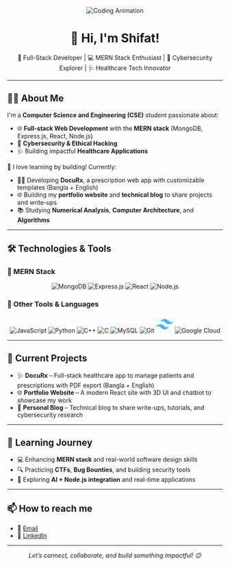<!-- Hero Banner with Animated GIF -->
<p align="center">
  <img src="https://media.giphy.com/media/qgQUggAC3Pfv687qPC/giphy.gif" width="400" alt="Coding Animation">
</p>

<h1 align="center">👋 Hi, I'm Shifat!</h1>

<p align="center">
  🚀 Full-Stack Developer | 💻 MERN Stack Enthusiast | 🔐 Cybersecurity Explorer | 🩺 Healthcare Tech Innovator
</p>

---

## 🧑‍💻 About Me

I'm a **Computer Science and Engineering (CSE)** student passionate about:
- 🌐 **Full-stack Web Development** with the **MERN stack** (MongoDB, Express.js, React, Node.js)
- 🔐 **Cybersecurity & Ethical Hacking**
- 🩺 Building impactful **Healthcare Applications**

📌 I love learning by building! Currently:
- 👨‍⚕️ Developing **DocuRx**, a prescription web app with customizable templates (Bangla + English)
- 🌐 Building my **portfolio website** and **technical blog** to share projects and write-ups
- 📚 Studying **Numerical Analysis**, **Computer Architecture**, and **Algorithms**

---

## 🛠️ Technologies & Tools

### 🚀 MERN Stack
<div align="center">
  <img src="https://cdn.jsdelivr.net/gh/devicons/devicon/icons/mongodb/mongodb-original.svg" height="40" alt="MongoDB" />
  <img src="https://cdn.jsdelivr.net/gh/devicons/devicon/icons/express/express-original.svg" height="40" alt="Express.js" />
  <img src="https://cdn.jsdelivr.net/gh/devicons/devicon/icons/react/react-original.svg" height="40" alt="React" />
  <img src="https://cdn.jsdelivr.net/gh/devicons/devicon/icons/nodejs/nodejs-original.svg" height="40" alt="Node.js" />
</div>

### 🧰 Other Tools & Languages
<div align="center">
  <img src="https://cdn.jsdelivr.net/gh/devicons/devicon/icons/javascript/javascript-original.svg" height="40" alt="JavaScript" />
  <img src="https://cdn.jsdelivr.net/gh/devicons/devicon/icons/python/python-original.svg" height="40" alt="Python" />
  <img src="https://cdn.jsdelivr.net/gh/devicons/devicon/icons/cplusplus/cplusplus-original.svg" height="40" alt="C++" />
  <img src="https://cdn.jsdelivr.net/gh/devicons/devicon/icons/c/c-original.svg" height="40" alt="C" />
  <img src="https://cdn.jsdelivr.net/gh/devicons/devicon/icons/mysql/mysql-original.svg" height="40" alt="MySQL" />
  <img src="https://cdn.jsdelivr.net/gh/devicons/devicon/icons/git/git-original.svg" height="40" alt="Git" />
  <img src="https://raw.githubusercontent.com/devicons/devicon/master/icons/tailwindcss/tailwindcss-plain.svg" height="40" alt="Tailwind CSS" />
  <img src="https://cdn.jsdelivr.net/gh/devicons/devicon/icons/googlecloud/googlecloud-original.svg" height="40" alt="Google Cloud" />
</div>

---

## 🔭 Current Projects

- 🩺 **DocuRx** – Full-stack healthcare app to manage patients and prescriptions with PDF export (Bangla + English)
- 🌐 **Portfolio Website** – A modern React site with 3D UI and chatbot to showcase my work
- 📝 **Personal Blog** – Technical blog to share write-ups, tutorials, and cybersecurity research

---

## 🌱 Learning Journey

- 💻 Enhancing **MERN stack** and real-world software design skills
- 🔍 Practicing **CTFs**, **Bug Bounties**, and building security tools
- 🤖 Exploring **AI + Node.js integration** and real-time applications

---

## 📫 How to reach me

- 📧 [Email](mailto:mehedihasanshipat4@gmail.com)
- 🔗 [LinkedIn](https://www.linkedin.com/in/mehedi-hasan-shifat-87870a23b/)

---

<p align="center">
  <em>Let’s connect, collaborate, and build something impactful! 😊</em>
</p>
